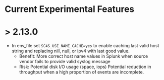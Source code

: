 # Current Experimental Features

# > 2.13.0

* In env_file set `SC4S_USE_NAME_CACHE=yes` to enable caching last valid host string and replacing nill, null, or ipv4 with last good value. 
    - Benefit: More correct host name values in Splunk when source vendor fails to provide valid syslog message
    - Risk: Potential disk I/O usage (space, iops) Potential reduction in throughput when a high proportion of events are incomplete.